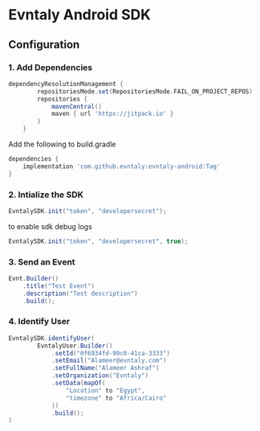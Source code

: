 # Evntaly Android SDK

## Configuration


### 1. Add Dependencies
```groovy
dependencyResolutionManagement {
		repositoriesMode.set(RepositoriesMode.FAIL_ON_PROJECT_REPOS)
		repositories {
			mavenCentral()
			maven { url 'https://jitpack.io' }
		}
	}
```
Add the following to build.gradle
```groovy
dependencies {
    implementation 'com.github.evntaly:evntaly-android:Tag'
}
```
### 2. Intialize the SDK 
```java
EvntalySDK.init("token", "developersecret");
```
to enable sdk debug logs
```java
EvntalySDK.init("token", "developersecret", true);
```

### 3. Send an Event
```java
Evnt.Builder()
    .title("Test Event")
    .description("Test description")
    .build();
```

### 4. Identify User
```java
EvntalySDK.identifyUser(
        EvntalyUser.Builder()
            .setId("0f6934fd-99c0-41ca-3333")
            .setEmail("Alameer@evntaly.com")
            .setFullName("Alameer Ashraf")
            .setOrganization("Evntaly")
            .setData(mapOf(
                "Location" to "Egypt",
                "timezone" to "Africa/Cairo"
            ))
            .build();
)
```
